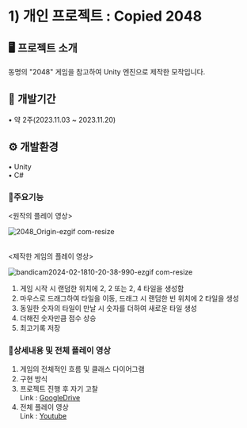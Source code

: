 # 1) 개인 프로젝트 : Copied 2048


## 🖥️ 프로젝트 소개
동명의 "2048" 게임을 참고하여 Unity 엔진으로 제작한 모작입니다.


## 📆 개발기간
• 약 2주(2023.11.03 ~ 2023.11.20)


## ⚙️ 개발환경
• Unity
<br>• C#


### 📍주요기능

<원작의 플레이 영상>

![2048_Origin-ezgif com-resize](https://github.com/nhyun199/Project/assets/147118363/fd79bbc7-d818-45e1-b871-91d6abf6f1cb)

<br><제작한 게임의 플레이 영상>

![bandicam2024-02-1810-20-38-990-ezgif com-resize](https://github.com/nhyun199/Project/assets/147118363/59a1f56a-4714-4586-9e3c-8d41ae4a76af)

1. 게임 시작 시 랜덤한 위치에 2, 2 또는 2, 4 타일을 생성함
2. 마우스로 드래그하여 타일을 이동, 드래그 시 랜덤한 빈 위치에 2 타일을 생성
3. 동일한 숫자의 타일이 만날 시 숫자를 더하여 새로운 타일 생성
4. 더해진 숫자만큼 점수 상승
5. 최고기록 저장


### 📌상세내용 및 전체 플레이 영상
1. 게임의 전체적인 흐름 및 클래스 다이어그램
2. 구현 방식
3. 프로젝트 진행 후 자기 고찰
<br>Link : [GoogleDrive](https://drive.google.com/drive/folders/1IAiJjDASdk-dd63kW-2EUfcaBKC8eVMn?usp=drive_link)
4. 전체 플레이 영상
<br>Link : [Youtube](https://www.youtube.com/watch?v=nBMApKSholo)
